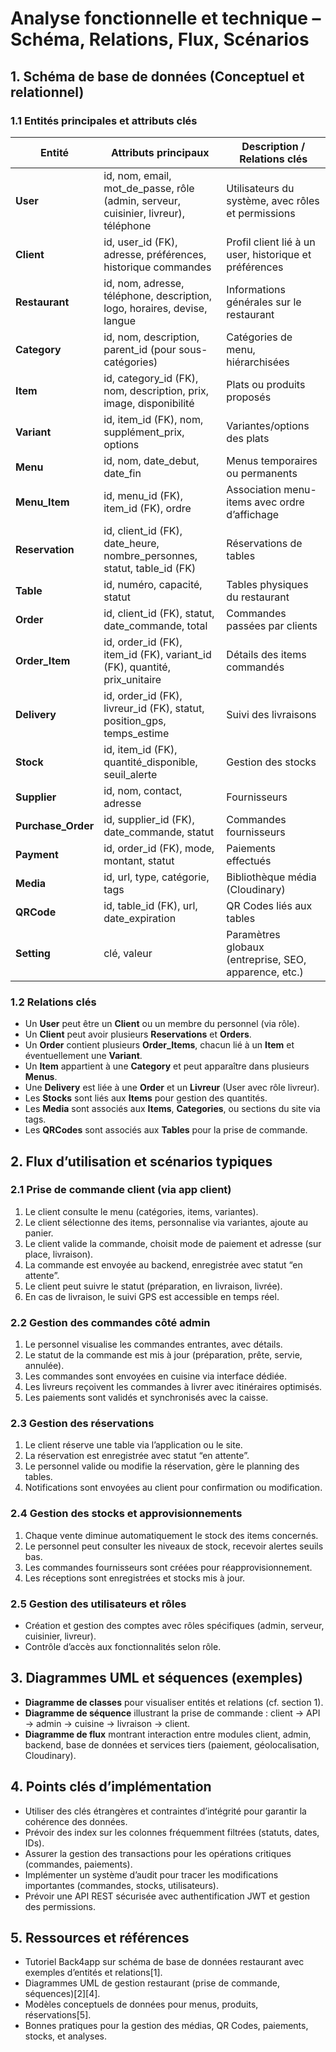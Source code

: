 # Analyse fonctionnelle et technique – Schéma, Relations, Flux, Scénarios

## 1. Schéma de base de données (Conceptuel et relationnel)

### 1.1 Entités principales et attributs clés

| Entité            | Attributs principaux                                                                 | Description / Relations clés                                   |
|-------------------|-------------------------------------------------------------------------------------|---------------------------------------------------------------|
| **User**          | id, nom, email, mot_de_passe, rôle (admin, serveur, cuisinier, livreur), téléphone  | Utilisateurs du système, avec rôles et permissions            |
| **Client**        | id, user_id (FK), adresse, préférences, historique commandes                        | Profil client lié à un user, historique et préférences        |
| **Restaurant**    | id, nom, adresse, téléphone, description, logo, horaires, devise, langue            | Informations générales sur le restaurant                       |
| **Category**      | id, nom, description, parent_id (pour sous-catégories)                             | Catégories de menu, hiérarchisées                             |
| **Item**          | id, category_id (FK), nom, description, prix, image, disponibilité                  | Plats ou produits proposés                                    |
| **Variant**       | id, item_id (FK), nom, supplément_prix, options                                    | Variantes/options des plats                                   |
| **Menu**          | id, nom, date_debut, date_fin                                                     | Menus temporaires ou permanents                               |
| **Menu_Item**     | id, menu_id (FK), item_id (FK), ordre                                            | Association menu-items avec ordre d’affichage                 |
| **Reservation**   | id, client_id (FK), date_heure, nombre_personnes, statut, table_id (FK)             | Réservations de tables                                        |
| **Table**         | id, numéro, capacité, statut                                                     | Tables physiques du restaurant                                |
| **Order**         | id, client_id (FK), statut, date_commande, total                                  | Commandes passées par clients                                 |
| **Order_Item**    | id, order_id (FK), item_id (FK), variant_id (FK), quantité, prix_unitaire          | Détails des items commandés                                  |
| **Delivery**      | id, order_id (FK), livreur_id (FK), statut, position_gps, temps_estime             | Suivi des livraisons                                         |
| **Stock**         | id, item_id (FK), quantité_disponible, seuil_alerte                              | Gestion des stocks                                          |
| **Supplier**      | id, nom, contact, adresse                                                        | Fournisseurs                                               |
| **Purchase_Order**| id, supplier_id (FK), date_commande, statut                                      | Commandes fournisseurs                                     |
| **Payment**       | id, order_id (FK), mode, montant, statut                                        | Paiements effectués                                        |
| **Media**         | id, url, type, catégorie, tags                                                  | Bibliothèque média (Cloudinary)                            |
| **QRCode**        | id, table_id (FK), url, date_expiration                                        | QR Codes liés aux tables                                  |
| **Setting**       | clé, valeur                                                                     | Paramètres globaux (entreprise, SEO, apparence, etc.)     |

### 1.2 Relations clés

- Un **User** peut être un **Client** ou un membre du personnel (via rôle).  
- Un **Client** peut avoir plusieurs **Reservations** et **Orders**.  
- Un **Order** contient plusieurs **Order_Items**, chacun lié à un **Item** et éventuellement une **Variant**.  
- Un **Item** appartient à une **Category** et peut apparaître dans plusieurs **Menus**.  
- Une **Delivery** est liée à une **Order** et un **Livreur** (User avec rôle livreur).  
- Les **Stocks** sont liés aux **Items** pour gestion des quantités.  
- Les **Media** sont associés aux **Items**, **Categories**, ou sections du site via tags.  
- Les **QRCodes** sont associés aux **Tables** pour la prise de commande.

## 2. Flux d’utilisation et scénarios typiques

### 2.1 Prise de commande client (via app client)

1. Le client consulte le menu (catégories, items, variantes).  
2. Le client sélectionne des items, personnalise via variantes, ajoute au panier.  
3. Le client valide la commande, choisit mode de paiement et adresse (sur place, livraison).  
4. La commande est envoyée au backend, enregistrée avec statut “en attente”.  
5. Le client peut suivre le statut (préparation, en livraison, livrée).  
6. En cas de livraison, le suivi GPS est accessible en temps réel.

### 2.2 Gestion des commandes côté admin

1. Le personnel visualise les commandes entrantes, avec détails.  
2. Le statut de la commande est mis à jour (préparation, prête, servie, annulée).  
3. Les commandes sont envoyées en cuisine via interface dédiée.  
4. Les livreurs reçoivent les commandes à livrer avec itinéraires optimisés.  
5. Les paiements sont validés et synchronisés avec la caisse.

### 2.3 Gestion des réservations

1. Le client réserve une table via l’application ou le site.  
2. La réservation est enregistrée avec statut “en attente”.  
3. Le personnel valide ou modifie la réservation, gère le planning des tables.  
4. Notifications sont envoyées au client pour confirmation ou modification.

### 2.4 Gestion des stocks et approvisionnements

1. Chaque vente diminue automatiquement le stock des items concernés.  
2. Le personnel peut consulter les niveaux de stock, recevoir alertes seuils bas.  
3. Les commandes fournisseurs sont créées pour réapprovisionnement.  
4. Les réceptions sont enregistrées et stocks mis à jour.

### 2.5 Gestion des utilisateurs et rôles

- Création et gestion des comptes avec rôles spécifiques (admin, serveur, cuisinier, livreur).  
- Contrôle d’accès aux fonctionnalités selon rôle.

## 3. Diagrammes UML et séquences (exemples)

- **Diagramme de classes** pour visualiser entités et relations (cf. section 1).  
- **Diagramme de séquence** illustrant la prise de commande : client → API → admin → cuisine → livraison → client.  
- **Diagramme de flux** montrant interaction entre modules client, admin, backend, base de données et services tiers (paiement, géolocalisation, Cloudinary).

## 4. Points clés d’implémentation

- Utiliser des clés étrangères et contraintes d’intégrité pour garantir la cohérence des données.  
- Prévoir des index sur les colonnes fréquemment filtrées (statuts, dates, IDs).  
- Assurer la gestion des transactions pour les opérations critiques (commandes, paiements).  
- Implémenter un système d’audit pour tracer les modifications importantes (commandes, stocks, utilisateurs).  
- Prévoir une API REST sécurisée avec authentification JWT et gestion des permissions.

## 5. Ressources et références

- Tutoriel Back4app sur schéma de base de données restaurant avec exemples d’entités et relations[1].  
- Diagrammes UML de gestion restaurant (prise de commande, séquences)[2][4].  
- Modèles conceptuels de données pour menus, produits, réservations[5].  
- Bonnes pratiques pour la gestion des médias, QR Codes, paiements, stocks, et analyses.

